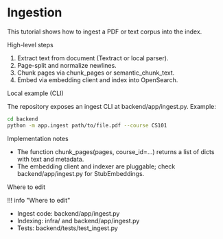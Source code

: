 # Ingestion

This tutorial shows how to ingest a PDF or text corpus into the index.

High-level steps

1. Extract text from document (Textract or local parser).
2. Page-split and normalize newlines.
3. Chunk pages via chunk_pages or semantic_chunk_text.
4. Embed via embedding client and index into OpenSearch.

Local example (CLI)

The repository exposes an ingest CLI at backend/app/ingest.py. Example:

```bash
cd backend
python -m app.ingest path/to/file.pdf --course CS101
```

Implementation notes

- The function chunk_pages(pages, course_id=...) returns a list of dicts with text and metadata.
- The embedding client and indexer are pluggable; check backend/app/ingest.py for StubEmbeddings.

Where to edit

!!! info "Where to edit"
- Ingest code: backend/app/ingest.py
- Indexing: infra/ and backend/app/ingest.py
- Tests: backend/tests/test_ingest.py <!-- TODO: add tests -->
